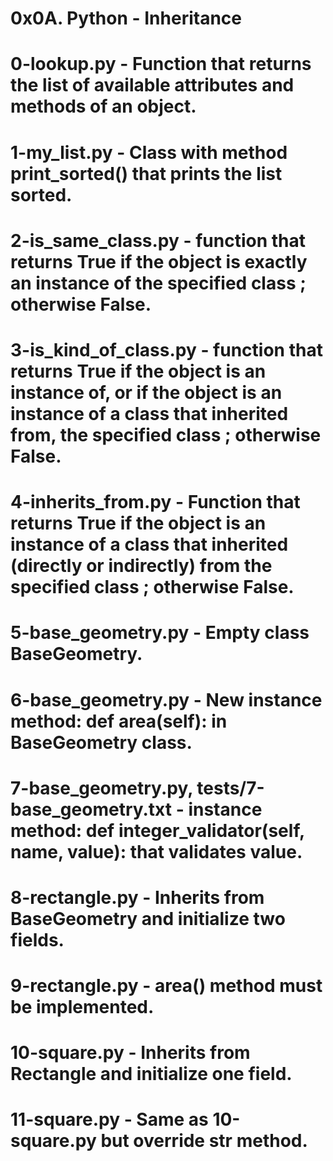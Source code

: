 # 0x0A. Python - Inheritance
# 0-lookup.py - Function that returns the list of available attributes and methods of an object.
# 1-my_list.py - Class with method print_sorted() that prints the list sorted.
# 2-is_same_class.py - function that returns True if the object is exactly an instance of the specified class ; otherwise False.
# 3-is_kind_of_class.py - function that returns True if the object is an instance of, or if the object is an instance of a class that inherited from, the specified class ; otherwise False.
# 4-inherits_from.py - Function that returns True if the object is an instance of a class that inherited (directly or indirectly) from the specified class ; otherwise False.
# 5-base_geometry.py - Empty class BaseGeometry.
# 6-base_geometry.py - New instance method: def area(self): in BaseGeometry class.
# 7-base_geometry.py, tests/7-base_geometry.txt - instance method: def integer_validator(self, name, value): that validates value.
# 8-rectangle.py - Inherits from BaseGeometry and initialize two fields.
# 9-rectangle.py - area() method must be implemented.
# 10-square.py - Inherits from Rectangle and initialize one field.
# 11-square.py - Same as 10-square.py but override __str__ method.

